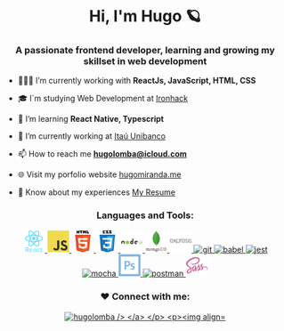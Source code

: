 
<h1 align="center">Hi, I'm Hugo 🪐</h1>  
<h3 align="center">A passionate frontend developer, learning and growing my skillset in web development</h3>  
  
  
  
- 👨🏻‍💻 I’m currently working with **ReactJs, JavaScript, HTML, CSS**  

- 🎓 I`m studying Web Development at [Ironhack](https://www.ironhack.com/en/web-development)
  
- 🌱 I’m learning **React Native, Typescript**  
  
- 🏦 I’m currently working at [Itaú Unibanco](www.itau.com.br)  

- 📫 How to reach me **hugolomba@icloud.com**  

- 🌐 Visit my porfolio website [hugomiranda.me](hugomiranda.me)  

- 📄 Know about my experiences [My Resume](https://hugomiranda.me/static/media/resume.5b0858c16ea9aa652b3c.pdf)  
  

  
<h3 align="center">Languages and Tools:</h3>  
<p align="center">
<a href="https://reactjs.org/" target="_blank" rel="noreferrer"> <img src="https://raw.githubusercontent.com/devicons/devicon/master/icons/react/react-original-wordmark.svg" alt="react" width="40" height="40"/> </a>
<a href="https://developer.mozilla.org/en-US/docs/Web/JavaScript" target="_blank" rel="noreferrer"> <img src="https://raw.githubusercontent.com/devicons/devicon/master/icons/javascript/javascript-original.svg" alt="javascript" width="40" height="40"/> </a>
<a href="https://www.w3.org/html/" target="_blank" rel="noreferrer"> <img src="https://raw.githubusercontent.com/devicons/devicon/master/icons/html5/html5-original-wordmark.svg" alt="html5" width="40" height="40"/> </a>
<a href="https://www.w3schools.com/css/" target="_blank" rel="noreferrer"> <img src="https://raw.githubusercontent.com/devicons/devicon/master/icons/css3/css3-original-wordmark.svg" alt="css3" width="40" height="40"/> </a> 
<a href="https://nodejs.org" target="_blank" rel="noreferrer"> <img src="https://raw.githubusercontent.com/devicons/devicon/master/icons/nodejs/nodejs-original-wordmark.svg" alt="nodejs" width="40" height="40"/> </a>
<a href="https://www.mongodb.com/" target="_blank" rel="noreferrer"> <img src="https://raw.githubusercontent.com/devicons/devicon/master/icons/mongodb/mongodb-original-wordmark.svg" alt="mongodb" width="40" height="40"/> </a>
<a href="https://expressjs.com" target="_blank" rel="noreferrer"> <img src="https://raw.githubusercontent.com/devicons/devicon/master/icons/express/express-original-wordmark.svg" alt="express" width="40" height="40"/> </a>
<a href="https://git-scm.com/" target="_blank" rel="noreferrer"> <img src="https://www.vectorlogo.zone/logos/git-scm/git-scm-icon.svg" alt="git" width="40" height="40"/> </a>
 <a href="https://babeljs.io/" target="_blank" rel="noreferrer"> <img src="https://www.vectorlogo.zone/logos/babeljs/babeljs-icon.svg" alt="babel" width="40" height="40"/> </a>     <a href="https://jestjs.io" target="_blank" rel="noreferrer"> <img src="https://www.vectorlogo.zone/logos/jestjsio/jestjsio-icon.svg" alt="jest" width="40" height="40"/> </a> <a href="https://mochajs.org" target="_blank" rel="noreferrer"> <img src="https://www.vectorlogo.zone/logos/mochajs/mochajs-icon.svg" alt="mocha" width="40" height="40"/> </a>   <a href="https://www.photoshop.com/en" target="_blank" rel="noreferrer"> <img src="https://raw.githubusercontent.com/devicons/devicon/master/icons/photoshop/photoshop-line.svg" alt="photoshop" width="40" height="40"/> </a> <a href="https://postman.com" target="_blank" rel="noreferrer"> <img src="https://www.vectorlogo.zone/logos/getpostman/getpostman-icon.svg" alt="postman" width="40" height="40"/> </a>  <a href="https://sass-lang.com" target="_blank" rel="noreferrer"> <img src="https://raw.githubusercontent.com/devicons/devicon/master/icons/sass/sass-original.svg" alt="sass" width="40" height="40"/> </a> </p>  

<h3 align="center">❤️ Connect with me:</h3>  
<p align="center">  

<a href="https://linkedin.com/in/hugolomba" target="blank"> 
<img align="center" src="https://img.shields.io/badge/LinkedIn-0077B5?style=for-the-badge&logo=linkedin&logoColor=white" alt="hugolomba /> </a> 
</p>
                                                                                                                              


                                                                                                                              
                                                                                                                              
  
<p><img align="left" src="https://github-readme-stats.vercel.app/api/top-langs?username=hugolomba&show_icons=true&locale=en&layout=compact" alt="hugolomba" /></p>  
  
